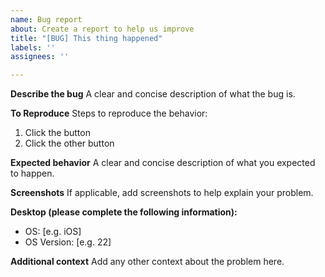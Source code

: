 ```yaml
---
name: Bug report
about: Create a report to help us improve
title: "[BUG] This thing happened"
labels: ''
assignees: ''

---
```


**Describe the bug**
A clear and concise description of what the bug is.

**To Reproduce**
Steps to reproduce the behavior:
1. Click the button
2. Click the other button

**Expected behavior**
A clear and concise description of what you expected to happen.

**Screenshots**
If applicable, add screenshots to help explain your problem.

**Desktop (please complete the following information):**
 - OS: [e.g. iOS]
 - OS Version: [e.g. 22]

**Additional context**
Add any other context about the problem here.
